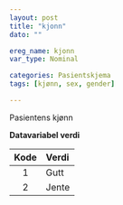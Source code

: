 ```yaml
---
layout: post
title: "kjonn"
dato: ""

ereg_name: kjonn
var_type: Nominal

categories: Pasientskjema
tags: [kjønn, sex, gender]

---
```


Pasientens kjønn

**Datavariabel verdi**

| Kode  | Verdi |
| :---: | :---  |
| 1     | Gutt  |
| 2     | Jente |
